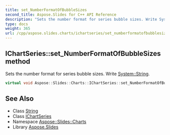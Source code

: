 ```yaml
---
title: set_NumberFormatOfBubbleSizes
second_title: Aspose.Slides for C++ API Reference
description: "Sets the number format for series bubble sizes. Write System::String."
type: docs
weight: 365
url: /cpp/aspose.slides.charts/ichartseries/set_numberformatofbubblesizes/
---
```

## IChartSeries::set_NumberFormatOfBubbleSizes method


Sets the number format for series bubble sizes. Write [System::String](../../../system/string/).

```cpp
virtual void Aspose::Slides::Charts::IChartSeries::set_NumberFormatOfBubbleSizes(System::String value)=0
```

## See Also

* Class [String](../../../system/string/)
* Class [IChartSeries](../)
* Namespace [Aspose::Slides::Charts](../../)
* Library [Aspose.Slides](../../../)
